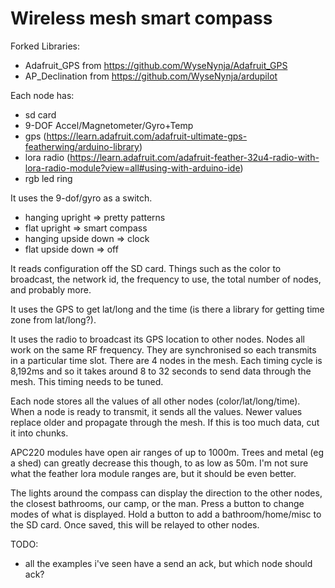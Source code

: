 # Wireless mesh smart compass

Forked Libraries:
- Adafruit_GPS from https://github.com/WyseNynja/Adafruit_GPS
- AP_Declination from https://github.com/WyseNynja/ardupilot

Each node has:
- sd card
- 9-DOF Accel/Magnetometer/Gyro+Temp
- gps (https://learn.adafruit.com/adafruit-ultimate-gps-featherwing/arduino-library)
- lora radio (https://learn.adafruit.com/adafruit-feather-32u4-radio-with-lora-radio-module?view=all#using-with-arduino-ide)
- rgb led ring

It uses the 9-dof/gyro as a switch.
- hanging upright => pretty patterns
- flat upright => smart compass
- hanging upside down => clock
- flat upside down => off

It reads configuration off the SD card. Things such as the color to broadcast, the network id, the frequency to use, the total number of nodes, and probably more.

It uses the GPS to get lat/long and the time (is there a library for getting time zone from lat/long?).

It uses the radio to broadcast its GPS location to other nodes. Nodes all work on the same RF frequency. They are synchronised so each transmits in a particular time slot. There are 4 nodes in the mesh. Each timing cycle is 8,192ms and so it takes around 8 to 32 seconds to send data through the mesh. This timing needs to be tuned.

Each node stores all the values of all other nodes (color/lat/long/time).  When a node is ready to transmit, it sends all the values. Newer values replace older and propagate through the mesh. If this is too much data, cut it into chunks.

APC220 modules have open air ranges of up to 1000m. Trees and metal (eg a shed) can greatly decrease this though, to as low as 50m. I'm not sure what the feather lora module ranges are, but it should be even better.

The lights around the compass can display the direction to the other nodes, the closest bathrooms, our camp, or the man. Press a button to change modes of what is displayed. Hold a button to add a bathroom/home/misc to the SD card. Once saved, this will be relayed to other nodes.

TODO:
 - all the examples i've seen have a send an ack, but which node should ack?
 